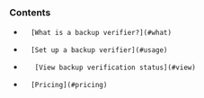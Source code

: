 <!-- usedin: [ _legacy_docker/Databases] - post: -->


### Contents

*		[What is a backup verifier?](#what)
*		[Set up a backup verifier](#usage)
*        [View backup verification status](#view)
*		[Pricing](#pricing)




